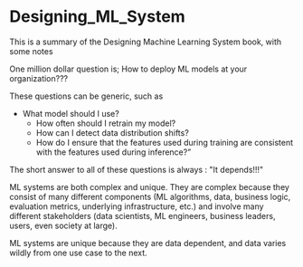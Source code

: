 # Designing_ML_System
This is a summary of the Designing Machine Learning System book, with some notes

One  million dollar question is; How to deploy ML models at your organization???

These questions can be generic, such as 
  * What model should I use?
	* How often should I retrain my model?
	* How can I detect data distribution shifts?
	* How do I ensure that the features used during training are consistent with the features used during inference?”

The short answer to all of these questions is always : "It depends!!!"

ML systems are both complex and unique. 
They are complex because they consist of many different components (ML algorithms, data, business logic, evaluation metrics, underlying infrastructure, etc.) and involve many different stakeholders (data scientists, ML engineers, business leaders, users, even society at large). 

ML systems are unique because they are data dependent, and data varies wildly from one use case to the next.
